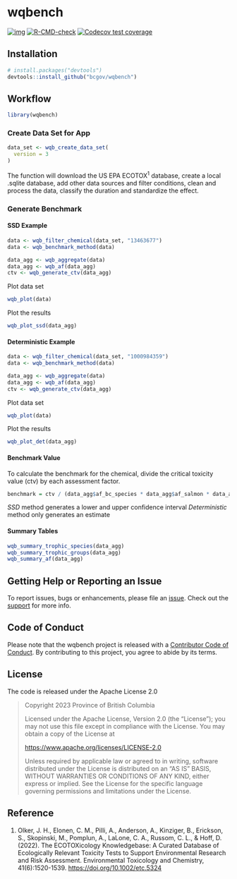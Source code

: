 
# wqbench

<!-- badges: start -->

[![img](https://img.shields.io/badge/Lifecycle-Experimental-339999)](https://github.com/bcgov/repomountie/blob/master/doc/lifecycle-badges.md)
[![R-CMD-check](https://github.com/poissonconsulting/wqbench/actions/workflows/R-CMD-check.yaml/badge.svg)](https://github.com/poissonconsulting/wqbench/actions/workflows/R-CMD-check.yaml)
[![Codecov test
coverage](https://codecov.io/gh/poissonconsulting/wqbench/branch/main/graph/badge.svg)](https://app.codecov.io/gh/poissonconsulting/wqbench?branch=main)
<!-- badges: end -->

## Installation

``` r
# install.packages("devtools")
devtools::install_github("bcgov/wqbench")
```

## Workflow

``` r
library(wqbench)
```

### Create Data Set for App

``` r
data_set <- wqb_create_data_set(
  version = 3
)
```

The function will download the US EPA ECOTOX<sup>1</sup> database,
create a local .sqlite database, add other data sources and filter
conditions, clean and process the data, classify the duration and
standardize the effect.

### Generate Benchmark

#### SSD Example

``` r
data <- wqb_filter_chemical(data_set, "13463677")
data <- wqb_benchmark_method(data)

data_agg <- wqb_aggregate(data) 
data_agg <- wqb_af(data_agg)
ctv <- wqb_generate_ctv(data_agg)
```

Plot data set

``` r
wqb_plot(data)
```

Plot the results

``` r
wqb_plot_ssd(data_agg)
```

#### Deterministic Example

``` r
data <- wqb_filter_chemical(data_set, "1000984359")
data <- wqb_benchmark_method(data)

data_agg <- wqb_aggregate(data) 
data_agg <- wqb_af(data_agg)
ctv <- wqb_generate_ctv(data_agg)
```

Plot data set

``` r
wqb_plot(data)
```

Plot the results

``` r
wqb_plot_det(data_agg)
```

#### Benchmark Value

To calculate the benchmark for the chemical, divide the critical
toxicity value (ctv) by each assessment factor.

``` r
benchmark = ctv / (data_agg$af_bc_species * data_agg$af_salmon * data_agg$af_planktonic *data_agg$af_variation)
```

*SSD* method generates a lower and upper confidence interval
*Deterministic* method only generates an estimate

#### Summary Tables

``` r
wqb_summary_trophic_species(data_agg)
wqb_summary_trophic_groups(data_agg)
wqb_summary_af(data_agg)
```

## Getting Help or Reporting an Issue

To report issues, bugs or enhancements, please file an
[issue](https://github.com/bcgov/wqbench/issues). Check out the
[support](https://github.com/bcgov/wqbench/blob/main/.github/SUPPORT.md)
for more info.

## Code of Conduct

Please note that the wqbench project is released with a [Contributor
Code of
Conduct](https://contributor-covenant.org/version/2/1/CODE_OF_CONDUCT.html).
By contributing to this project, you agree to abide by its terms.

## License

The code is released under the Apache License 2.0

> Copyright 2023 Province of British Columbia
>
> Licensed under the Apache License, Version 2.0 (the “License”); you
> may not use this file except in compliance with the License. You may
> obtain a copy of the License at
>
> <https://www.apache.org/licenses/LICENSE-2.0>
>
> Unless required by applicable law or agreed to in writing, software
> distributed under the License is distributed on an “AS IS” BASIS,
> WITHOUT WARRANTIES OR CONDITIONS OF ANY KIND, either express or
> implied. See the License for the specific language governing
> permissions and limitations under the License.

## Reference

1.  Olker, J. H., Elonen, C. M., Pilli, A., Anderson, A., Kinziger, B.,
    Erickson, S., Skopinski, M., Pomplun, A., LaLone, C. A., Russom, C.
    L., & Hoff, D. (2022). The ECOTOXicology Knowledgebase: A Curated
    Database of Ecologically Relevant Toxicity Tests to Support
    Environmental Research and Risk Assessment. Environmental Toxicology
    and Chemistry, 41(6):1520-1539. <https://doi.org/10.1002/etc.5324>
